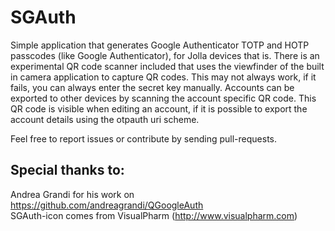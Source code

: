 SGAuth
======

Simple application that generates Google Authenticator TOTP and HOTP passcodes (like Google Authenticator), for Jolla devices that is. There is an experimental QR code scanner included that uses the viewfinder of the built in camera application to capture QR codes. This may not always work, if it fails, you can always enter the secret key manually. Accounts can be exported to other devices by scanning the account specific QR code. This QR code is visible when editing an account, if it is possible to export the account details using the otpauth uri scheme.

Feel free to report issues or contribute by sending pull-requests. 


Special thanks to:
------------------
Andrea Grandi for his work on https://github.com/andreagrandi/QGoogleAuth  
SGAuth-icon comes from VisualPharm (http://www.visualpharm.com)  

